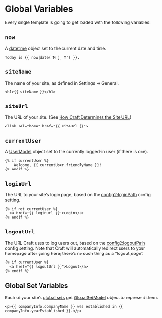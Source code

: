 # Global Variables

Every single template is going to get loaded with the following variables:

## `now`

A [datetime](datetime.md) object set to the current date and time.

```twig
Today is {{ now|date('M j, Y') }}.
```

## `siteName`

The name of your site, as defined in Settings → General.

```twig
<h1>{{ siteName }}</h1>
```

## `siteUrl`

The URL of your site. (See [How Craft Determines the Site URL](https://craftcms.com/support/site-url))

```twig
<link rel="home" href="{{ siteUrl }}">
```

## `currentUser`

A [UserModel](usermodel.md) object set to the currently logged-in user (if there is one).

```twig
{% if currentUser %}
    Welcome, {{ currentUser.friendlyName }}!
{% endif %}
```

## `loginUrl`

The URL to your site’s login page, based on the <config2:loginPath> config setting.

```twig
{% if not currentUser %}
  <a href="{{ loginUrl }}">Login</a>
{% endif %}
```

## `logoutUrl`

The URL Craft uses to log users out, based on the <config2:logoutPath> config setting. Note that Craft will automatically redirect users to your homepage after going here; there’s no such thing as a “logout _page_”.

```twig
{% if currentUser %}
  <a href="{{ logoutUrl }}">Logout</a>
{% endif %}
```

## Global Set Variables

Each of your site’s [global sets](../globals.md) get [GlobalSetModel](globalsetmodel.md) object to represent them.

```twig
<p>{{ companyInfo.companyName }} was established in {{ companyInfo.yearEstablished }}.</p>
```
